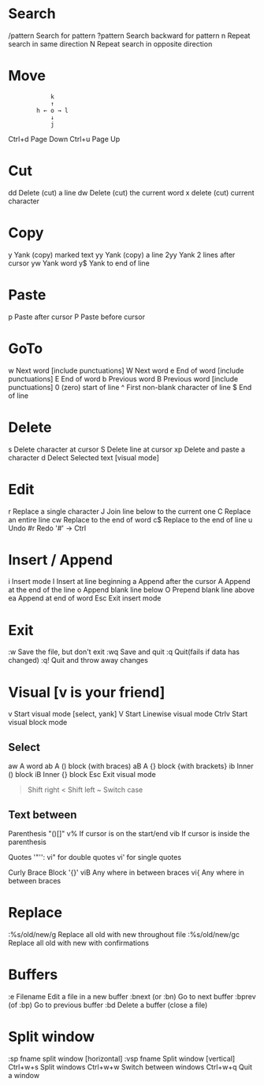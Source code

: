 Search
======
 /pattern   Search for pattern
 ?pattern   Search backward for pattern
 n   Repeat search in same direction
 N   Repeat search in opposite direction

Move
====

                k
                ↑
            h ← o → l
                ↓
                j

 Ctrl+d Page Down
 Ctrl+u Page Up

Cut
===
 dd  Delete (cut) a line
 dw  Delete (cut) the current word
 x   delete (cut) current character

Copy
====
 y   Yank (copy) marked text
 yy  Yank (copy) a line
 2yy Yank 2 lines after cursor
 yw  Yank word
 y$  Yank to end of line

Paste
=====
 p   Paste after cursor
 P   Paste before cursor

GoTo
====
 w  Next word [include punctuations]
 W  Next word
 e  End of word [include punctuations]
 E  End of word
 b  Previous word
 B  Previous word [include punctuations]
 0  (zero) start of line
 ^  First non-blank character of line
 $  End of line

Delete
======
 s   Delete character at cursor
 S   Delete line at cursor
 xp  Delete and paste a character
 d   Delect Selected text [visual mode]

Edit
====
 r   Replace a single character
 J   Join line below to the current one
 C   Replace an entire line
 cw  Replace to the end of word
 c$  Replace to the end of line
 u   Undo
 #r  Redo  '#' → Ctrl

Insert / Append
===============
 i  Insert mode
 I  Insert at line beginning
 a  Append after the cursor
 A  Append at the end of the line
 o  Append blank line below
 O  Prepend blank line above
 ea  Append at end of word
 Esc Exit insert mode

Exit
====
 :w  Save the file, but don't exit
 :wq Save and quit
 :q  Quit(fails if data has changed)
 :q! Quit and throw away changes

Visual [v is your friend]
======
 v      Start visual mode [select, yank]
 V      Start Linewise visual mode
 Ctrlv  Start visual block mode

Select
------
 aw     A word
 ab     A () block (with braces)
 aB     A {} block {with brackets}
 ib     Inner () block
 iB     Inner {} block
 Esc    Exit visual mode
 >   Shift right
 <   Shift left
 ~   Switch case

Text between
------------
 Parenthesis "()[]"
 v%  If cursor is on the start/end
 vib If cursor is inside the parenthesis

 Quotes '"'':
 vi" for double quotes
 vi' for single quotes

 Curly Brace Block '{}'
 viB   Any where in between braces
 vi{   Any where in between braces

Replace
=======
 :%s/old/new/g  Replace all old with new
                throughout file
 :%s/old/new/gc Replace all old with new
                with confirmations

Buffers
=======
 :e Filename Edit a file in a new buffer
 :bnext (or :bn) Go to next buffer
 :bprev (of :bp) Go to previous buffer
 :bd  Delete a buffer (close a file)

Split window
============
 :sp fname   split window [horizontal]
 :vsp fname  Split window [vertical]
 Ctrl+w+s  Split windows
 Ctrl+w+w  Switch between windows
 Ctrl+w+q  Quit a window

